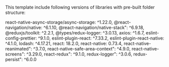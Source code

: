 This template include following versions of libraries with pre-built folder structure:

react-native-async-storage/async-storage: ^1.22.0,
@react-navigation/native: ^6.1.10,
@react-navigation/native-stack": ^6.9.18,
@reduxjs/toolkit: ^2.2.1,
@types/redux-logger: ^3.0.13,
axios: ^1.6.7,
eslint-config-prettier: ^9.1.0,
eslint-plugin-react: ^7.33.2,
eslint-plugin-react-native: ^4.1.0,
lodash: ^4.17.21,
react: 18.2.0,
react-native: 0.73.4,
react-native-reanimated": ^3.7.0,
react-native-safe-area-context": ^4.9.0,
react-native-screens": ^3.29.0,
react-redux": ^9.1.0,
redux-logger": ^3.0.6,
redux-persist": ^6.0.0

